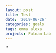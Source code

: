 ```yaml
---
layout: post
title: Test
date: '2019-06-26'
categories: goals
tags: emma alexa
projects: Putnam Lab
---
```



''



